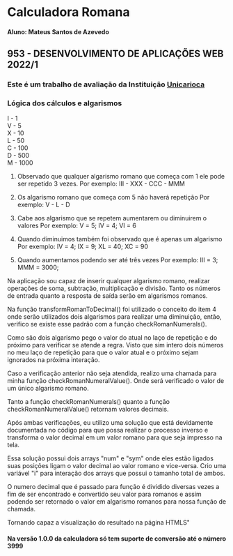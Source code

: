 # Calculadora Romana

#### Aluno: Mateus Santos de Azevedo

## 953 - DESENVOLVIMENTO DE APLICAÇÕES WEB 2022/1

### Este é um trabalho de avaliação da Instituição [Unicarioca](https://www.unicarioca.edu.br/)

### Lógica dos cálculos e algarismos

I - 1<br>
V - 5<br>
X - 10<br>
L - 50<br>
C - 100<br>
D - 500<br>
M - 1000<br>

1. Observado que qualquer algarismo romano que começa com 1 ele pode ser repetido 3 vezes.
   Por exemplo: III - XXX - CCC - MMM

2. Os algarismo romano que começa com 5 não haverá repetição
   Por exemplo: V - L - D

3. Cabe aos algarismo que se repetem aumentarem ou diminuirem o valores
   Por exemplo: V = 5; IV = 4; VI = 6

4. Quando diminuimos também foi observado que é apenas um algarismo
   Por exemplo: IV = 4; IX = 9; XL = 40; XC = 90

5. Quando aumentamos podendo ser até três vezes
   Por exemplo: III = 3; MMM = 3000;

Na aplicação sou capaz de inserir qualquer algarismo romano, realizar operações de soma, subtração, multiplicação e divisão. Tanto os números de entrada quanto a resposta de saída serão em algarismos romanos.

Na função transformRomanToDecimal() foi utilizado o conceito do item 4 onde serão utilizados dois algarismos para realizar uma diminuição, então, verifico se existe esse padrão com a função checkRomanNumerals().

Como são dois algarismo pego o valor do atual no laço de repetição e do próximo para verificar se atende a regra. Visto que sim intero dois números no meu laço de repetição para que o valor atual e o próximo sejam ignorados na próxima interação.

Caso a verificação anterior não seja atendida, realizo uma chamada para minha função checkRomanNumeralValue(). Onde será verificado o valor de um único algarismo romano.

Tanto a função checkRomanNumerals() quanto a função checkRomanNumeralValue() retornam valores decimais.

Após ambas verificações, eu utilizo uma solução que está devidamente documentada no código para que possa realizar o processo inverso e transforma o valor decimal em um valor romano para que seja impresso na tela.

Essa solução possui dois arrays "num" e "sym" onde eles estão ligados suas posições ligam o valor decimal ao valor romano e vice-versa. Crio uma variável "i" para interação dos arrays que possui o tamanho total de ambos.

O numero decimal que é passado para função é dividido diversas vezes a fim de ser encontrado e convertido seu valor para romanos e assim podendo ser retornado o valor em algarismo romanos para nossa função de chamada.

Tornando capaz a visualização do resultado na página HTMLS"

#### Na versão 1.0.0 da calculadora só tem suporte de conversão até o número 3999
